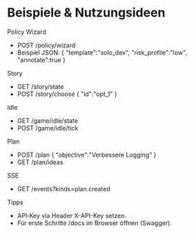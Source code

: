 # Beispiele & Nutzungsideen

Policy Wizard
- POST /policy/wizard
- Beispiel JSON: { "template":"solo_dev", "risk_profile":"low", "annotate":true }

Story
- GET /story/state
- POST /story/choose { "id":"opt_1" }

Idle
- GET /game/idle/state
- POST /game/idle/tick

Plan
- POST /plan { "objective":"Verbessere Logging" }
- GET  /plan/ideas

SSE
- GET /events?kinds=plan.created

Tipps
- API‑Key via Header X-API-Key setzen.
- Für erste Schritte /docs im Browser öffnen (Swagger).
